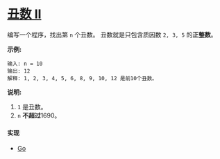 # [丑数 II](https://leetcode-cn.com/problems/ugly-number-ii/description/)

编写一个程序，找出第 `n` 个丑数。
丑数就是只包含质因数 `2, 3, 5` 的**正整数**。

**示例:**
```
输入: n = 10
输出: 12
解释: 1, 2, 3, 4, 5, 6, 8, 9, 10, 12 是前10个丑数。
```

**说明:**
1. `1` 是丑数。
2. `n` **不超过**1690。

#### 实现
- [Go](https://github.com/pojozhang/playground/blob/master/solutions/go/src/playground/algorithm/ugly_number_2.go)
